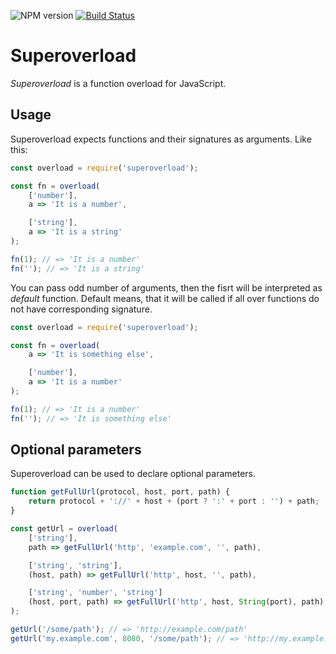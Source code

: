 ![NPM version](https://img.shields.io/github/package-json/v/verkholantsev/superoverload.svg)
[![Build Status](https://img.shields.io/travis/verkholantsev/superoverload.svg)](https://travis-ci.org/verkholantsev/superoverload)

# Superoverload

_Superoverload_ is a function overload for JavaScript.

## Usage

Superoverload expects functions and their signatures as arguments. Like this:

```javascript
const overload = require('superoverload');

const fn = overload(
    ['number'],
    a => 'It is a number',

    ['string'],
    a => 'It is a string'
);

fn(1); // => 'It is a number'
fn(''); // => 'It is a string'
```

You can pass odd number of arguments, then the fisrt will be interpreted as _default_ function. Default means, that it will be called if all over functions do not have corresponding signature.

```javascript
const overload = require('superoverload');

const fn = overload(
    a => 'It is something else',

    ['number'],
    a => 'It is a number'
);

fn(1); // => 'It is a number'
fn(''); // => 'It is something else'
```

## Optional parameters

Superoverload can be used to declare optional parameters.

```javascript
function getFullUrl(protocol, host, port, path) {
    return protocol + '://' + host + (port ? ':' + port : '') + path;
}

const getUrl = overload(
    ['string'],
    path => getFullUrl('http', 'example.com', '', path),

    ['string', 'string'],
    (host, path) => getFullUrl('http', host, '', path),

    ['string', 'number', 'string']
    (host, port, path) => getFullUrl('http', host, String(port), path)
);

getUrl('/some/path'); // => 'http://example.com/path'
getUrl('my.example.com', 8080, '/some/path'); // => 'http://my.example.com:8080/somepath'
```
